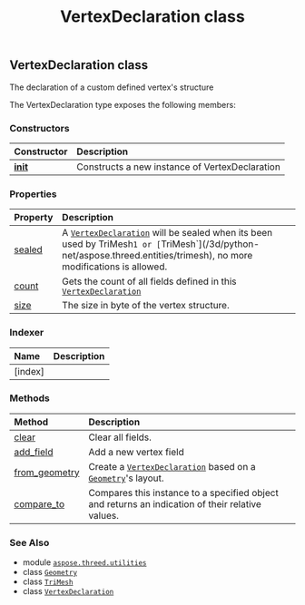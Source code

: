﻿---
title: VertexDeclaration class
second_title: Aspose.3D for Python via .NET API References
description: 
type: docs
weight: 240
url: /aspose.threed.utilities/vertexdeclaration/
is_root: false
---

## VertexDeclaration class

The declaration of a custom defined vertex's structure



The VertexDeclaration type exposes the following members:

### Constructors
| Constructor | Description |
| :- | :- |
| [__init__](/3d/python-net/aspose.threed.utilities/vertexdeclaration/__init__/#) | Constructs a new instance of VertexDeclaration |


### Properties
| Property | Description |
| :- | :- |
| [sealed](/3d/python-net/aspose.threed.utilities/vertexdeclaration/sealed) | A [`VertexDeclaration`](/3d/python-net/aspose.threed.utilities/vertexdeclaration) will be sealed when its been used by TriMesh`1 or [`TriMesh`](/3d/python-net/aspose.threed.entities/trimesh), no more modifications is allowed. |
| [count](/3d/python-net/aspose.threed.utilities/vertexdeclaration/count) | Gets the count of all fields defined in this [`VertexDeclaration`](/3d/python-net/aspose.threed.utilities/vertexdeclaration) |
| [size](/3d/python-net/aspose.threed.utilities/vertexdeclaration/size) | The size in byte of the vertex structure. |


### Indexer
| Name | Description |
| :- | :- |
| [index] |  |


### Methods
| Method | Description |
| :- | :- |
| [clear](/3d/python-net/aspose.threed.utilities/vertexdeclaration/clear/#) | Clear all fields. |
| [add_field](/3d/python-net/aspose.threed.utilities/vertexdeclaration/add_field/#aspose.threed.utilities.VertexFieldDataType-aspose.threed.utilities.VertexFieldSemantic-int-str) | Add a new vertex field |
| [from_geometry](/3d/python-net/aspose.threed.utilities/vertexdeclaration/from_geometry/#aspose.threed.entities.Geometry-bool) | Create a [`VertexDeclaration`](/3d/python-net/aspose.threed.utilities/vertexdeclaration) based on a [`Geometry`](/3d/python-net/aspose.threed.entities/geometry)'s layout. |
| [compare_to](/3d/python-net/aspose.threed.utilities/vertexdeclaration/compare_to/#aspose.threed.utilities.VertexDeclaration) | Compares this instance to a specified object and returns an indication of their relative values. |



### See Also
* module [`aspose.threed.utilities`](..)
* class [`Geometry`](/3d/python-net/aspose.threed.entities/geometry)
* class [`TriMesh`](/3d/python-net/aspose.threed.entities/trimesh)
* class [`VertexDeclaration`](/3d/python-net/aspose.threed.utilities/vertexdeclaration)
